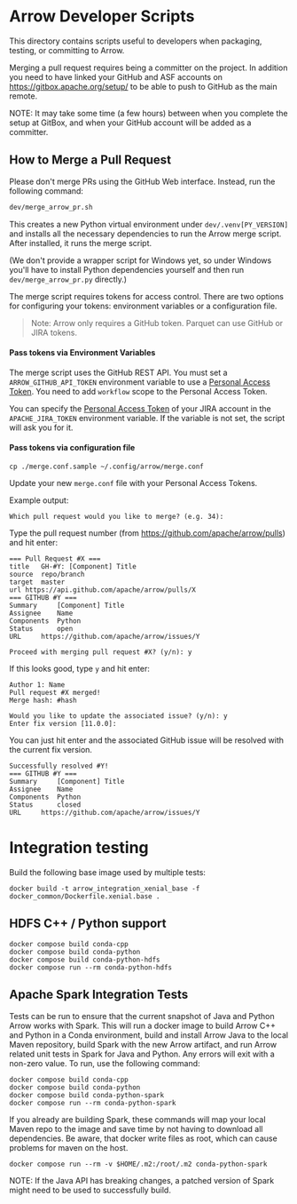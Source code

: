 <!--
  ~ Licensed to the Apache Software Foundation (ASF) under one
  ~ or more contributor license agreements.  See the NOTICE file
  ~ distributed with this work for additional information
  ~ regarding copyright ownership.  The ASF licenses this file
  ~ to you under the Apache License, Version 2.0 (the
  ~ "License"); you may not use this file except in compliance
  ~ with the License.  You may obtain a copy of the License at
  ~
  ~   http://www.apache.org/licenses/LICENSE-2.0
  ~
  ~ Unless required by applicable law or agreed to in writing,
  ~ software distributed under the License is distributed on an
  ~ "AS IS" BASIS, WITHOUT WARRANTIES OR CONDITIONS OF ANY
  ~ KIND, either express or implied.  See the License for the
  ~ specific language governing permissions and limitations
  ~ under the License.
  -->

# Arrow Developer Scripts

This directory contains scripts useful to developers when packaging,
testing, or committing to Arrow.

Merging a pull request requires being a committer on the project. In addition
you need to have linked your GitHub and ASF accounts on
https://gitbox.apache.org/setup/ to be able to push to GitHub as the main
remote.

NOTE: It may take some time (a few hours) between when you complete
the setup at GitBox, and when your GitHub account will be added as a
committer.

## How to Merge a Pull Request

Please don't merge PRs using the GitHub Web interface. Instead, run
the following command:

```bash
dev/merge_arrow_pr.sh
```

This creates a new Python virtual environment under `dev/.venv[PY_VERSION]`
and installs all the necessary dependencies to run the Arrow merge script.
After installed, it runs the merge script.

(We don't provide a wrapper script for Windows yet, so under Windows
you'll have to install Python dependencies yourself and then run
`dev/merge_arrow_pr.py` directly.)

The merge script requires tokens for access control. There are two options
for configuring your tokens: environment variables or a configuration file.

> Note: Arrow only requires a GitHub token. Parquet can use GitHub or
JIRA tokens.

#### Pass tokens via Environment Variables

The merge script uses the GitHub REST API. You must set a
`ARROW_GITHUB_API_TOKEN` environment variable to use a
[Personal Access Token](https://docs.github.com/en/authentication/keeping-your-account-and-data-secure/creating-a-personal-access-token).
You need to add `workflow` scope to the Personal Access Token.

You can specify the
[Personal Access Token](https://confluence.atlassian.com/enterprise/using-personal-access-tokens-1026032365.html)
of your JIRA account in the
`APACHE_JIRA_TOKEN` environment variable.
If the variable is not set, the script will ask you for it.

#### Pass tokens via configuration file

```
cp ./merge.conf.sample ~/.config/arrow/merge.conf
```
Update your new `merge.conf` file with your Personal Access Tokens.

Example output:

```text
Which pull request would you like to merge? (e.g. 34):
```

Type the pull request number (from
https://github.com/apache/arrow/pulls) and hit enter:

```text
=== Pull Request #X ===
title	GH-#Y: [Component] Title
source	repo/branch
target	master
url	https://api.github.com/apache/arrow/pulls/X
=== GITHUB #Y ===
Summary		[Component] Title
Assignee	Name
Components	Python
Status		open
URL		https://github.com/apache/arrow/issues/Y

Proceed with merging pull request #X? (y/n): y
```

If this looks good, type `y` and hit enter:

```text
Author 1: Name
Pull request #X merged!
Merge hash: #hash

Would you like to update the associated issue? (y/n): y
Enter fix version [11.0.0]:
```

You can just hit enter and the associated GitHub issue
will be resolved with the current fix version.

```text
Successfully resolved #Y!
=== GITHUB #Y ===
Summary		[Component] Title
Assignee	Name
Components	Python
Status		closed
URL		https://github.com/apache/arrow/issues/Y
```

# Integration testing

Build the following base image used by multiple tests:

```shell
docker build -t arrow_integration_xenial_base -f docker_common/Dockerfile.xenial.base .
```

## HDFS C++ / Python support

```shell
docker compose build conda-cpp
docker compose build conda-python
docker compose build conda-python-hdfs
docker compose run --rm conda-python-hdfs
```

## Apache Spark Integration Tests

Tests can be run to ensure that the current snapshot of Java and Python Arrow
works with Spark. This will run a docker image to build Arrow C++
and Python in a Conda environment, build and install Arrow Java to the local
Maven repository, build Spark with the new Arrow artifact, and run Arrow
related unit tests in Spark for Java and Python. Any errors will exit with a
non-zero value. To run, use the following command:

```shell
docker compose build conda-cpp
docker compose build conda-python
docker compose build conda-python-spark
docker compose run --rm conda-python-spark
```

If you already are building Spark, these commands will map your local Maven
repo to the image and save time by not having to download all dependencies.
Be aware, that docker write files as root, which can cause problems for maven
on the host.

```shell
docker compose run --rm -v $HOME/.m2:/root/.m2 conda-python-spark
```

NOTE: If the Java API has breaking changes, a patched version of Spark might
need to be used to successfully build.
